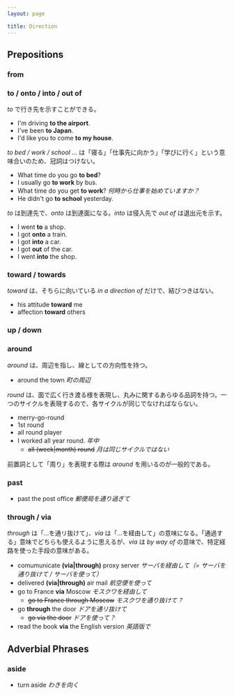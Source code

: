 ```yaml
---
layout: page

title: Direction
---
```


## Prepositions

### from

### to / onto / into / out of

_to_ で行き先を示すことができる。

* I'm driving __to the airport__.
* I've been __to Japan__.
* I'd like you to come __to my house__.

_to bed / work / school ..._ は「寝る」「仕事先に向かう」「学びに行く」という意味合いのため、冠詞はつけない。

* What time do you go __to bed__?
* I usually go __to work__ by bus.
* What time do you get __to work__? _何時から仕事を始めていますか？_
* He didn't go __to school__ yesterday.

_to_ は到達先で、_onto_ は到達面になる。_into_ は侵入先で _out of_ は退出元を示す。

* I went __to__ a shop.
* I got __onto__ a train.
* I got __into__ a car.
* I got __out__ of the car.
* I went __into__ the shop.

### toward / towards

_toward_ は、そちらに向いている _in a direction of_ だけで、結びつきはない。

* his attitude __toward__ me
* affection __toward__ others

### up / down

### around

_around_ は、周辺を指し、線としての方向性を持つ。

* around the town _町の周辺_

_round_ は、面で広く行き渡る様を表現し、丸みに関するあらゆる品詞を持つ。一つのサイクルを表現するので、各サイクルが同じでなければならない。

* merry-go-round
* 1st round
* all round player
* I worked all year round. _年中_
  * <del>all (week|month) round</del> _月は同じサイクルではない_

前置詞として「周り」を表現する際は _around_ を用いるのが一般的である。

### past

* past the post office _郵便局を通り過ぎて_

### through / via

_through_ は「...を通リ抜けて」、_via_ は「...を経由して」の意味になる。「通過する」意味でどちらも使えるように思えるが、_via_ は _by way of_ の意味で、特定経路を使った手段の意味がある。

* comumunicate __(via|through)__ proxy server _サーバを経由して（= サーバを通り抜けて / サーバを使って）_
* delivered __(via|through)__ air mail _航空便を使って_
* go to France __via__ Moscow _モスクワを経由して_
  * <del>go to France through Moscow</del> _モスクワを通り抜けて？_
* go __through__ the door _ドアを通リ抜けて_
  * <del>go via the door</del> _ドアを使って？_
* read the book __via__ the English version _英語版で_

## Adverbial Phrases

### aside

* turn aside _わきを向く_

